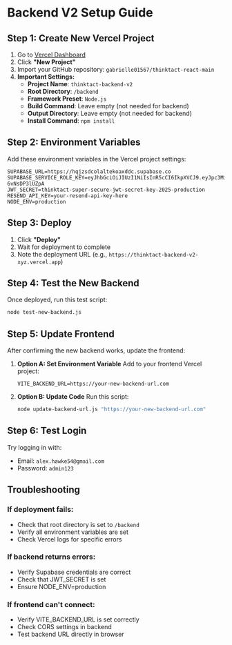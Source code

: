 # Backend V2 Setup Guide

## Step 1: Create New Vercel Project

1. Go to [Vercel Dashboard](https://vercel.com/dashboard)
2. Click **"New Project"**
3. Import your GitHub repository: `gabrielle01567/thinktact-react-main`
4. **Important Settings:**
   - **Project Name**: `thinktact-backend-v2`
   - **Root Directory**: `/backend`
   - **Framework Preset**: `Node.js`
   - **Build Command**: Leave empty (not needed for backend)
   - **Output Directory**: Leave empty (not needed for backend)
   - **Install Command**: `npm install`

## Step 2: Environment Variables

Add these environment variables in the Vercel project settings:

```
SUPABASE_URL=https://hqjzsdcolaltekoaxddc.supabase.co
SUPABASE_SERVICE_ROLE_KEY=eyJhbGciOiJIUzI1NiIsInR5cCI6IkpXVCJ9.eyJpc3MiOiJzdXBhYmFzZSIsInJlZiI6ImhxanpzZGNvbGFsdGVrb2F4ZGRjIiwicm9sZSI6InNlcnZpY2Vfcm9sZSIsImlhdCI6MTc1MTI1Mzg2MywiZXhwIjoyMDY2ODI5ODYzfQ.j7GoCkkW7Tb1pYvjyDyAf72BXxbQsm-6vNsDP3lUZpA
JWT_SECRET=thinktact-super-secure-jwt-secret-key-2025-production
RESEND_API_KEY=your-resend-api-key-here
NODE_ENV=production
```

## Step 3: Deploy

1. Click **"Deploy"**
2. Wait for deployment to complete
3. Note the deployment URL (e.g., `https://thinktact-backend-v2-xyz.vercel.app`)

## Step 4: Test the New Backend

Once deployed, run this test script:

```bash
node test-new-backend.js
```

## Step 5: Update Frontend

After confirming the new backend works, update the frontend:

1. **Option A: Set Environment Variable**
   Add to your frontend Vercel project:
   ```
   VITE_BACKEND_URL=https://your-new-backend-url.com
   ```

2. **Option B: Update Code**
   Run this script:
   ```bash
   node update-backend-url.js "https://your-new-backend-url.com"
   ```

## Step 6: Test Login

Try logging in with:
- Email: `alex.hawke54@gmail.com`
- Password: `admin123`

## Troubleshooting

### If deployment fails:
- Check that root directory is set to `/backend`
- Verify all environment variables are set
- Check Vercel logs for specific errors

### If backend returns errors:
- Verify Supabase credentials are correct
- Check that JWT_SECRET is set
- Ensure NODE_ENV=production

### If frontend can't connect:
- Verify VITE_BACKEND_URL is set correctly
- Check CORS settings in backend
- Test backend URL directly in browser 